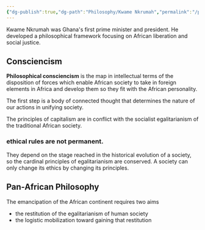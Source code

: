 ```yaml
---
{"dg-publish":true,"dg-path":"Philosophy/Kwame Nkrumah","permalink":"/philosophy/kwame-nkrumah/","noteIcon":"","created":"2025-03-14T06:28:17.353-04:00","updated":"2025-03-20T00:20:40.505-04:00"}
---
```


Kwame Nkrumah was Ghana's first prime minister and president. He developed a philosophical framework focusing on African liberation and social justice.

## Consciencism

**Philosophical consciencism** is the map in intellectual terms of the disposition of forces which enable African society to take in foreign elements in Africa and develop them so they fit with the African personality.

The first step is a body of connected thought that determines the nature of our actions in unifying society. 

The principles of capitalism are in conflict with the socialist egalitarianism of the traditional African society.

### ethical rules are not permanent. 
They depend on the stage reached in the historical evolution of a society, so the cardinal principles of egalitarianism are conserved.  A society can only change its ethics by changing its principles.  

## Pan-African Philosophy
The emancipation of the African continent requires two aims
* the restitution of the egalitarianism of human society
* the logistic mobilization toward gaining that restitution


